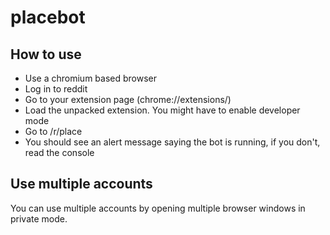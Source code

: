 # placebot

## How to use

- Use a chromium based browser
- Log in to reddit
- Go to your extension page (chrome://extensions/)
- Load the unpacked extension. You might have to enable developer mode
- Go to /r/place
- You should see an alert message saying the bot is running, if you don't, read the console

## Use multiple accounts

You can use multiple accounts by opening multiple browser windows in private mode.
